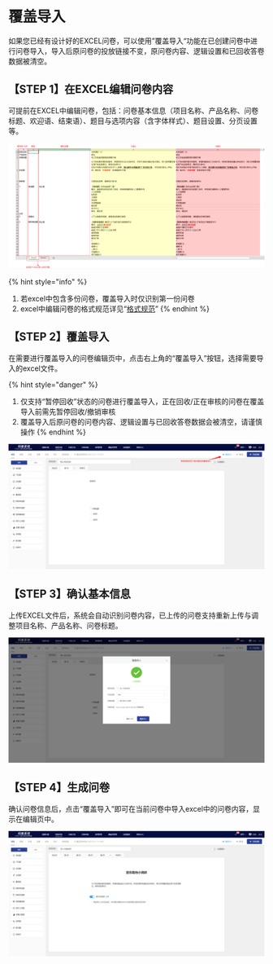 # 覆盖导入

如果您已经有设计好的EXCEL问卷，可以使用”覆盖导入“功能在已创建问卷中进行问卷导入，导入后原问卷的投放链接不变，原问卷内容、逻辑设置和已回收答卷数据被清空。

## 【STEP 1】在EXCEL编辑问卷内容

可提前在EXCEL中编辑问卷，包括：问卷基本信息（项目名称、产品名称、问卷标题、欢迎语、结束语）、题目与选项内容（含字体样式）、题目设置、分页设置等。

![EXCEL编辑问卷内容](<../../.gitbook/assets/image (30) (1) (1).png>)

{% hint style="info" %}
1. 若excel中包含多份问卷，覆盖导入时仅识别第一份问卷
2. excel中编辑问卷的格式规范详见“[格式规范](https://imur.gitbook.io/help_center/cao-zuo-zhi-yin/chuang-jian-wen-juan/dao-ru-wen-juan#ge-shi-gui-fan)”
{% endhint %}

## 【STEP 2】覆盖导入

在需要进行覆盖导入的问卷编辑页中，点击右上角的“覆盖导入”按钮，选择需要导入的excel文件。

{% hint style="danger" %}
1. 仅支持“暂停回收”状态的问卷进行覆盖导入，正在回收/正在审核的问卷在覆盖导入前需先暂停回收/撤销审核
2. 覆盖导入后原问卷的问卷内容、逻辑设置与已回收答卷数据会被清空，请谨慎操作
{% endhint %}

![覆盖导入](../../.gitbook/assets/Snipaste_2023-10-17_11-17-24.png)

## 【STEP 3】确认基本信息

上传EXCEL文件后，系统会自动识别问卷内容，已上传的问卷支持重新上传与调整项目名称、产品名称、问卷标题。

![上传问卷成功](../../.gitbook/assets/Snipaste_2023-10-17_11-18-03.png)

## 【STEP 4】生成问卷&#x20;

确认问卷信息后，点击“覆盖导入”即可在当前问卷中导入excel中的问卷内容，显示在编辑页中。

![覆盖导入完成](../../.gitbook/assets/Snipaste_2023-10-17_11-18-47.png)

